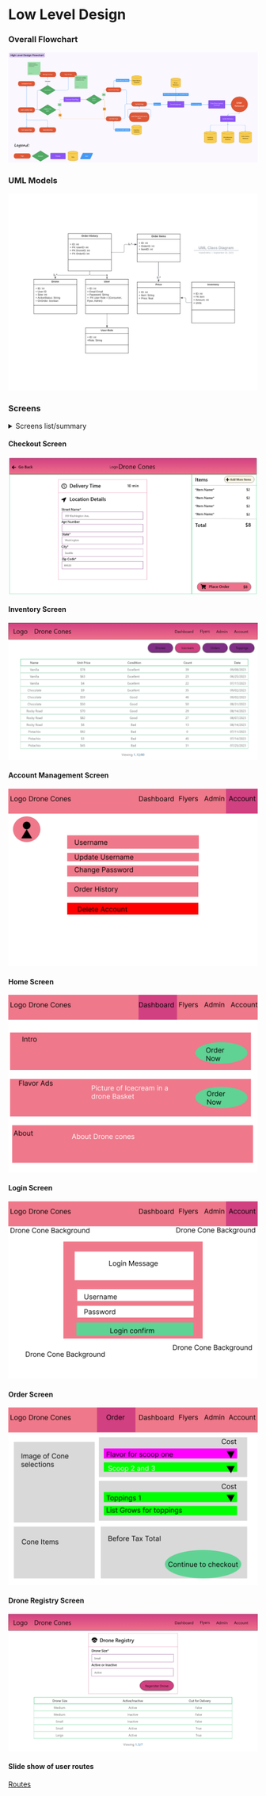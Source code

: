 # Low Level Design

### Overall Flowchart
![Overall Flowchart](md_images/Figma_Diagram.png)

### UML Models
![UML Models](md_images/Hacksmiths_UML_Models.png)
### Screens
<details>
<summary>Screens list/summary</summary>
  <ul>
    <li>Home screen</li>
    <li>Login/sign-up page</li>
    <ul>
        <li>account details</li>
        <ul>
            <li>Passwords, points, history </li>
        </ul>
    </ul>
    <li>Apply Tab ( Flyer applications at minimum) ( Can be the flyer tab)  ( for now mark off a checkbox to immediately become a flyer)</li>
    <li>Form for complaints and questions</li>
    <li>Order screen with options</li>
    <ul>
        <li>payment ( Instant, no qualifying)</li>
    </ul>
    <li>Manager</li>
    <ul>
        <li>Inventory with editable values </li>
        <li>history</li>
    </ul>
    <li>Flyer</li>
    <ul>
        <li>Drone management ( Managers have access ) create new drone</li>
        <li>Order cue</li>
    </ul>
    <li>About (optional)</li>
    <ul>
        <li>Track your order</li>
    </ul>
  </ul>
</details> 

#### Checkout Screen
![Checkout Screen](md_images/checkout_screen.png)
#### Inventory Screen
![Inventory Screen](md_images/inventory_screen.jpg)
#### Account Management Screen
![Inventory Screen](md_images/account_screen.png)
#### Home Screen
![Inventory Screen](md_images/home_screen.jpeg)
#### Login Screen
![Inventory Screen](md_images/login_screen.png)
#### Order Screen
![Inventory Screen](md_images/order_screen.png)
#### Drone Registry Screen
![Inventory Screen](md_images/drone_screen.png)

#### Slide show of user routes 
[Routes](https://docs.google.com/presentation/d/1CbbD3D4-nNw4MHQT_qBcuUm3cFirNkc7sVXrrTbp37M/edit?usp=sharing)